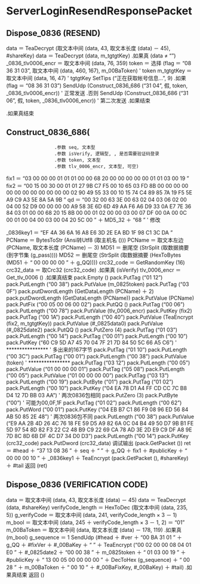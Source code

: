 
# ServerLoginResendResponsePacket

## Dispose_0836 (RESEND)
data ＝ TeaDecrypt (取文本中间 (data, 43, 取文本长度 (data) － 45), #shareKey)
data ＝ TeaDecrypt (data, m_tgtgtKey)
.如果真 (data ≠ “”)
    _0836_tlv0006_encr ＝ 取文本中间 (data, 76, 359)
    token ＝ 选择 (flag ＝ “08 36 31 03”, 取文本中间 (data, 460, 167), m_00BaToken)  ' token
    m_tgtgtKey ＝ 取文本中间 (data, 16, 47)  ' tgtgtKey
    SetTips (“正在获取帐号信息...”, 9)
    .如果 (flag ＝ “08 36 31 03”)
        SendUdp (Construct_0836_686 (“31 04”, 假, token, _0836_tlv0006_encr))  ' 正常发送
    .否则
        SendUdp (Construct_0836_686 (“31 06”, 假, token, _0836_tlv0006_encr))  ' 第二次发送
    .如果结束

.如果真结束


## Construct_0836_686(
                      .参数 seq, 文本型
                      .参数 isVerify, 逻辑型, , 是否需要验证码登录
                      .参数 token, 文本型
                      .参数 tlv_0006_encr, 文本型, 可空)

fix1 ＝ “03 00 00 00 01 01 01 00 00 68 20 00 00 00 00 00 01 01 03 00 19 ”
fix2 ＝ “00 15 00 30 00 01 01 27 9B C7 F5 00 10 65 03 FD 8B 00 00 00 00 00 00 00 00 00 00 00 00 02 90 49 55 33 00 10 15 74 C4 89 85 7A 19 F5 5E A9 C9 A3 5E 8A 5A 9B ”
qd ＝ “00 32 00 63 3E 00 63 02 04 03 06 02 00 04 00 52 D9 00 00 00 00 A9 58 3E 6D 6D 49 AA F6 A6 D9 33 0A E7 7E 36 84 03 01 00 00 68 20 15 8B 00 00 01 02 00 00 03 00 07 DF 00 0A 00 0C 00 01 00 04 00 03 00 04 20 5C 00 ” ＋ MD5_32 ＋ “68 ”  ' 修改

_0836key1 ＝ “EF 4A 36 6A 16 A8 E6 3D 2E EA BD 1F 98 C1 3C DA ”
PCName ＝ BytesToStr (Ansi转Utf8 (取主机名 ()))
PCName ＝ 取文本左边 (PCName, 取文本长度 (PCName) － 3)
MD51 ＝ 删尾空 (StrSplit (取数据摘要 (到字节集 (g_pass))))
MD52 ＝ 删尾空 (StrSplit (取数据摘要 (HexToBytes (MD51 ＋ “ 00 00 00 00 ” ＋ g_QQ))))
crc32_code ＝ GetRandomKey (16)
crc32_data ＝ 取Crc32 (crc32_code)
.如果真 (isVerify)
    tlv_0006_encr ＝ Get_tlv_0006 ()
.如果真结束
pack.Empty ()
pack.PutTag (“01 12”)
pack.PutLength (“00 38”)
pack.PutValue (m_0825token)
pack.PutTag (“03 0F”)
pack.putDwordLength (GetDataLength (PCName) ＋ 2)
pack.putDwordLength (GetDataLength (PCName))
pack.PutValue (PCName)
pack.PutFix (“00 05 00 06 00 02”)
pack.PutQQ ()
pack.PutTag (“00 06”)
pack.PutLength (“00 78”)
pack.PutValue (tlv_0006_encr)
pack.PutKey (fix2)
pack.PutTag (“00 1A”)
pack.PutLength (“00 40”)
pack.PutValue (TeaEncrypt (fix2, m_tgtgtKey))
pack.PutValue (#_0825data0)
pack.PutValue (#_0825date2)
pack.PutQQ ()
pack.PutZero (4)
pack.PutTag (“01 03”)
pack.PutLength (“00 14”)
pack.PutTag (“00 01”)
pack.PutLength (“00 10”)
pack.PutKey (“60 C9 5D A7 45 70 04 7F 21 7D 84 50 5C 66 A5 C6”)
' ****************
' 多出来的167字节
pack.PutTag (“01 10”)
pack.PutLength (“00 3C”)
pack.PutTag (“00 01”)
pack.PutLength (“00 38”)
pack.PutValue (token)
' ****************
pack.PutTag (“03 12”)
pack.PutLength (“00 05”)
pack.PutValue (“01 00 00 00 01”)
pack.PutTag (“05 08”)
pack.PutLength (“00 05”)
pack.PutValue (“01 00 00 00 00”)
pack.PutTag (“03 13”)
pack.PutLength (“00 19”)
pack.PutByte (“01”)
pack.PutTag (“01 02”)
pack.PutLength (“00 10”)
pack.PutKey (“04 EA 78 D1 A4 FF CD CC 7C B8 D4 12 7D BB 03 AA”)  ' 两次0836包相同
pack.PutZero (3)
pack.PutByte (“00”)  ' 可能为00,0F,1F
pack.PutTag (“01 02”)
pack.PutLength (“00 62”)
pack.PutWord (“00 01”)
pack.PutKey (“04 EB B7 C1 86 F9 08 96 ED 56 84 AB 50 85 2E 48”)  ' 两次0836包不同
pack.PutLength (“00 38”)
pack.PutValue (“E9 AA 2B 4D 26 4C 76 18 FE 59 D5 A9 82 6A 0C 04 B4 49 50 D7 9B B1 FE 5D 97 54 8D 82 F3 22 C2 48 B9 C9 22 69 CA 78 AD 3E 2D E9 C9 DF A8 9E 7D 8C 8D 6B DF 4C D7 34 D0 D3”)
pack.PutLength (“00 14”)
pack.PutKey (crc32_code)
pack.PutDword (crc32_data)
调试输出 (pack.GetPacket ())
ret ＝ #head ＋ “37 13 08 36 ” ＋ seq ＋ “ ” ＋ g_QQ ＋ fix1 ＋ #publicKey ＋ “ 00 00 00 10 ” ＋ _0836key1 ＋ TeaEncrypt (pack.GetPacket (), #shareKey) ＋ #tail
返回 (ret)





## Dispose_0836 (VERIFICATION CODE)
data ＝ 取文本中间 (data, 43, 取文本长度 (data) － 45)
data ＝ TeaDecrypt (data, #shareKey)
verifyCode_length ＝ HexToDec (取文本中间 (data, 235, 5))
g_verifyCode ＝ 取文本中间 (data, 241, verifyCode_length × 3 － 1)
m_bool ＝ 取文本中间 (data, 245 ＋ verifyCode_length × 3 － 1, 2) ＝ “01”
m_00BaToken ＝ 取文本中间 (data, 取文本长度 (data) － 178, 119)
.如果真 (m_bool)
    g_sequence ＝ 1
    SendUdp (#head ＋ #ver ＋ “00 BA 31 01 ” ＋ g_QQ ＋ #fixVer ＋ #_00BaKey ＋ “ ” ＋ TeaEncrypt (“00 02 00 00 08 04 01 E0 ” ＋ #_0825date2 ＋ “00 00 38 ” ＋ m_0825token ＋ “ 01 03 00 19 ” ＋ #publicKey ＋ “ 13 00 05 00 00 00 00 ” ＋ DecToHex (g_sequence) ＋ “ 00 28 ” ＋ m_00BaToken ＋ “ 00 10 ” ＋ #_00BaFixKey, #_00BaKey) ＋ #tail)
.如果真结束
返回 ()
